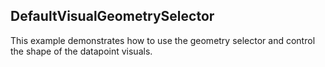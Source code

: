 ## DefaultVisualGeometrySelector
This example demonstrates how to use the geometry selector and control the shape of the datapoint visuals.

[//]: <keywords: defaultvisualgeometryselector>

